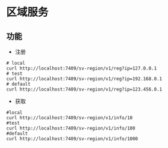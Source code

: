 # 区域服务


## 功能

- 注册

```shell script
# local
curl http://localhost:7409/sv-region/v1/reg?ip=127.0.0.1
# test
curl http://localhost:7409/sv-region/v1/reg?ip=192.168.0.1
# default
curl http://localhost:7409/sv-region/v1/reg?ip=123.456.0.1
```

- 获取

```shell script
#local
curl http://localhost:7409/sv-region/v1/info/10
#test
curl http://localhost:7409/sv-region/v1/info/100
#default
curl http://localhost:7409/sv-region/v1/info/1000

```
